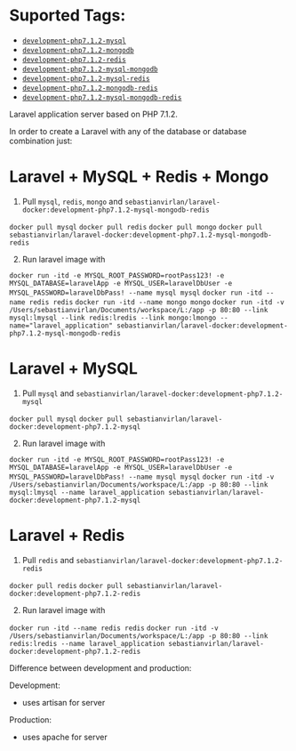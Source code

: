 # Suported Tags:

- [`development-php7.1.2-mysql`](https://github.com/sebastianvirlan/laravel-docker/tree/development-php7.1.2-mysql)
- [`development-php7.1.2-mongodb`](https://github.com/sebastianvirlan/laravel-docker/tree/development-php7.1.2-mongodb)
- [`development-php7.1.2-redis`](https://github.com/sebastianvirlan/laravel-docker/tree/development-php7.1.2-redis)
- [`development-php7.1.2-mysql-mongodb`](https://github.com/sebastianvirlan/laravel-docker/tree/development-php7.1.2-mysql-mongodb)
- [`development-php7.1.2-mysql-redis`](https://github.com/sebastianvirlan/laravel-docker/tree/development-php7.1.2-mysql-redis)
- [`development-php7.1.2-mongodb-redis`](https://github.com/sebastianvirlan/laravel-docker/tree/development-php7.1.2-mongodb-redis)
- [`development-php7.1.2-mysql-mongodb-redis`](https://github.com/sebastianvirlan/laravel-docker/)


Laravel application server based on PHP 7.1.2.


In order to create a Laravel with any of the database or database combination just:

# Laravel + MySQL + Redis + Mongo

1. Pull `mysql`, `redis`, `mongo` and `sebastianvirlan/laravel-docker:development-php7.1.2-mysql-mongodb-redis`

`docker pull mysql`
`docker pull redis`
`docker pull mongo`
`docker pull sebastianvirlan/laravel-docker:development-php7.1.2-mysql-mongodb-redis`

2. Run laravel image with

`docker run -itd -e MYSQL_ROOT_PASSWORD=rootPass123! -e MYSQL_DATABASE=laravelApp -e MYSQL_USER=laravelDbUser -e MYSQL_PASSWORD=laravelDbPass! --name mysql mysql`
`docker run -itd --name redis redis`
`docker run -itd --name mongo mongo`
`docker run -itd -v /Users/sebastianvirlan/Documents/workspace/L:/app -p 80:80 --link mysql:lmysql --link redis:lredis --link mongo:lmongo --name="laravel_application" sebastianvirlan/laravel-docker:development-php7.1.2-mysql-mongodb-redis`

# Laravel + MySQL

1. Pull `mysql` and `sebastianvirlan/laravel-docker:development-php7.1.2-mysql`

`docker pull mysql`
`docker pull sebastianvirlan/laravel-docker:development-php7.1.2-mysql`

2. Run laravel image with

`docker run -itd -e MYSQL_ROOT_PASSWORD=rootPass123! -e MYSQL_DATABASE=laravelApp -e MYSQL_USER=laravelDbUser -e MYSQL_PASSWORD=laravelDbPass! --name mysql mysql`
`docker run -itd -v /Users/sebastianvirlan/Documents/workspace/L:/app -p 80:80 --link mysql:lmysql --name laravel_application sebastianvirlan/laravel-docker:development-php7.1.2-mysql`

# Laravel + Redis

1. Pull `redis` and `sebastianvirlan/laravel-docker:development-php7.1.2-redis`

`docker pull redis`
`docker pull sebastianvirlan/laravel-docker:development-php7.1.2-redis`

2. Run laravel image with

`docker run -itd --name redis redis`
`docker run -itd -v /Users/sebastianvirlan/Documents/workspace/L:/app -p 80:80 --link redis:lredis --name laravel_application sebastianvirlan/laravel-docker:development-php7.1.2-redis`

Difference between development and production:

Development:
- uses artisan for server

Production:
- uses apache for server
